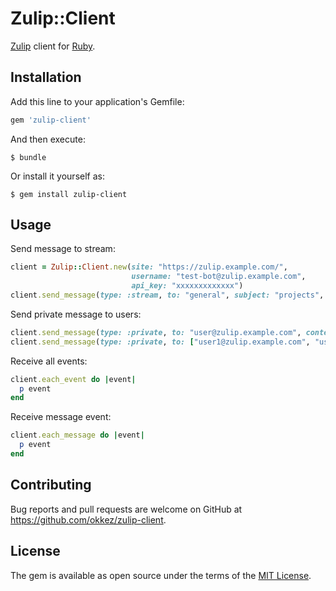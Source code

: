 # Zulip::Client

[Zulip](https://zulip.org/) client for [Ruby](https://www.ruby-lang.org/).

## Installation

Add this line to your application's Gemfile:

```ruby
gem 'zulip-client'
```

And then execute:

    $ bundle

Or install it yourself as:

    $ gem install zulip-client

## Usage

Send message to stream:

```ruby
client = Zulip::Client.new(site: "https://zulip.example.com/",
                           username: "test-bot@zulip.example.com",
                           api_key: "xxxxxxxxxxxxx")
client.send_message(type: :stream, to: "general", subject: "projects", content: "Hello, Zulip!")
```

Send private message to users:

```ruby
client.send_message(type: :private, to: "user@zulip.example.com", content: "Hello, Zulip!")
client.send_message(type: :private, to: ["user1@zulip.example.com", "user2@zulip.example.com"], content: "Hello, Zulip!")
```

Receive all events:

```ruby
client.each_event do |event|
  p event
end
```

Receive message event:

```ruby
client.each_message do |event|
  p event
end
```

## Contributing

Bug reports and pull requests are welcome on GitHub at https://github.com/okkez/zulip-client.


## License

The gem is available as open source under the terms of the [MIT License](http://opensource.org/licenses/MIT).

